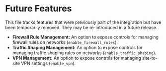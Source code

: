 # Future Features

This file tracks features that were previously part of the integration but have been temporarily removed. They may be re-introduced in a future release.

- **Firewall Rule Management:** An option to expose controls for managing firewall rules on networks (`enable_firewall_rules`).
- **Traffic Shaping Management:** An option to expose controls for managing traffic shaping rules on networks (`enable_traffic_shaping`).
- **VPN Management:** An option to expose controls for managing site-to-site VPN settings (`enable_vpn`).